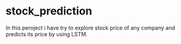 # stock_prediction
 In this peroject i have try to explore stock price of any company
 and predicts its price by using LSTM.
